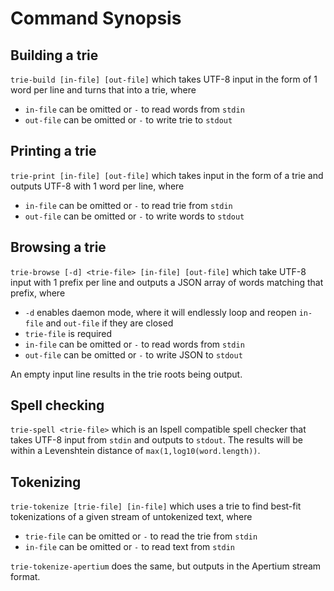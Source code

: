 # Command Synopsis

## Building a trie
`trie-build [in-file] [out-file]` which takes UTF-8 input in the form of 1 word per line and turns that into a trie, where
* `in-file` can be omitted or `-` to read words from `stdin`
* `out-file` can be omitted or `-` to write trie to `stdout`

## Printing a trie
`trie-print [in-file] [out-file]` which takes input in the form of a trie and outputs UTF-8 with 1 word per line, where
* `in-file` can be omitted or `-` to read trie from `stdin`
* `out-file` can be omitted or `-` to write words to `stdout`

## Browsing a trie
`trie-browse [-d] <trie-file> [in-file] [out-file]` which take UTF-8 input with 1 prefix per line and outputs a JSON array of words matching that prefix, where
* `-d` enables daemon mode, where it will endlessly loop and reopen `in-file` and `out-file` if they are closed
* `trie-file` is required
* `in-file` can be omitted or `-` to read words from `stdin`
* `out-file` can be omitted or `-` to write JSON to `stdout`

An empty input line results in the trie roots being output.

## Spell checking
`trie-spell <trie-file>` which is an Ispell compatible spell checker that takes UTF-8 input from `stdin` and outputs to `stdout`. The results will be within a Levenshtein distance of `max(1,log10(word.length))`.

## Tokenizing
`trie-tokenize [trie-file] [in-file]` which uses a trie to find best-fit tokenizations of a given stream of untokenized text, where
* `trie-file` can be omitted or `-` to read the trie from `stdin`
* `in-file` can be omitted or `-` to read text from `stdin`

`trie-tokenize-apertium` does the same, but outputs in the Apertium stream format.
